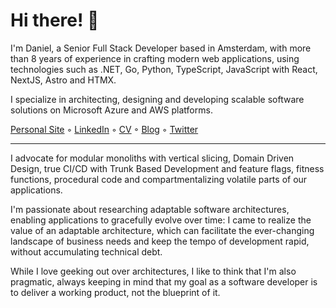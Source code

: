 # Hi there! 👋

I'm Daniel, a Senior Full Stack Developer based in Amsterdam, with more than 8 years of experience in crafting modern web applications, using technologies such as .NET, Go, Python, TypeScript, JavaScript with React, NextJS, Astro and HTMX.

I specialize in architecting, designing and developing scalable software solutions on Microsoft Azure and AWS platforms.

<a href="http://danielagg.com/" target="_blank">Personal Site</a> ◦ <a href="https://www.linkedin.com/in/danielagg/" target="_blank">LinkedIn</a> ◦ <a href="https://www.danielagg.com/DanielAgg_CV.pdf" target="_blank">CV</a> ◦ <a href="https://blog.danielagg.com/" target="_blank">Blog</a> ◦ <a href="https://twitter.com/a13dan" target="_blank">Twitter</a>

---
I advocate for modular monoliths with vertical slicing, Domain Driven Design, true CI/CD with Trunk Based Development and feature flags, fitness functions, procedural code and compartmentalizing volatile parts of our applications.

I'm passionate about researching adaptable software architectures, enabling applications to gracefully evolve over time: I came to realize the value of an adaptable architecture, which can facilitate the ever-changing landscape of business needs and keep the tempo of development rapid, without accumulating technical debt.

While I love geeking out over architectures, I like to think that I'm also pragmatic, always keeping in mind that my goal as a software developer is to deliver a working product, not the blueprint of it.
